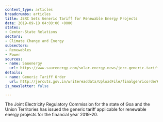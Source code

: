 ```yaml
---
content_type: articles
breadcrumbs: articles
title: JERC Sets Generic Tariff for Renewable Energy Projects
date: 2019-09-18 04:00:00 +0000
states:
- Center-State Relations
sectors:
- Climate Change and Energy
subsectors:
- Renewables
- Power
sources:
- name: Sauenergy
  url: https://www.saurenergy.com/solar-energy-news/jerc-generic-tariff-renewable-energy-projects
details:
- name: Generic Tariff Order
  url: http://jercuts.gov.in/writereaddata/UploadFile/finalgenricorder637031248973941416.pdf
is_newsletter: false

---
```

The Joint Electricity Regulatory Commission for the state of Goa and the Union Territories has issued the generic tariff applicable for renewable energy projects for the financial year 2019-20.
